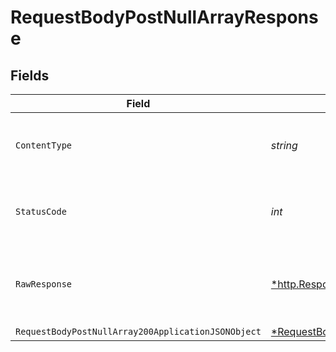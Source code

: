 # RequestBodyPostNullArrayResponse


## Fields

| Field                                                                                                                | Type                                                                                                                 | Required                                                                                                             | Description                                                                                                          |
| -------------------------------------------------------------------------------------------------------------------- | -------------------------------------------------------------------------------------------------------------------- | -------------------------------------------------------------------------------------------------------------------- | -------------------------------------------------------------------------------------------------------------------- |
| `ContentType`                                                                                                        | *string*                                                                                                             | :heavy_check_mark:                                                                                                   | HTTP response content type for this operation                                                                        |
| `StatusCode`                                                                                                         | *int*                                                                                                                | :heavy_check_mark:                                                                                                   | HTTP response status code for this operation                                                                         |
| `RawResponse`                                                                                                        | [*http.Response](https://pkg.go.dev/net/http#Response)                                                               | :heavy_minus_sign:                                                                                                   | Raw HTTP response; suitable for custom response parsing                                                              |
| `RequestBodyPostNullArray200ApplicationJSONObject`                                                                   | [*RequestBodyPostNullArray200ApplicationJSON](../../models/operations/requestbodypostnullarray200applicationjson.md) | :heavy_minus_sign:                                                                                                   | OK                                                                                                                   |